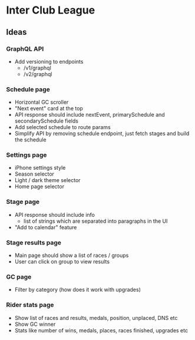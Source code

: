 # Inter Club League

## Ideas

### GraphQL API

- Add versioning to endpoints
  - /v1/graphql
  - /v2/graphql

### Schedule page

- Horizontal GC scroller
- "Next event" card at the top
- API response should include nextEvent, primarySchedule and secondarySchedule fields
- Add selected schedule to route params
- Simplify API by removing schedule endpoint, just fetch stages and build the schedule

### Settings page

- iPhone settings style
- Season selector
- Light / dark theme selector
- Home page selector

### Stage page

- API response should include info
  - list of strings which are separated into paragraphs in the UI
- "Add to calendar" feature

### Stage results page

- Main page should show a list of races / groups
- User can click on group to view results

### GC page

- Filter by category (how does it work with upgrades)

### Rider stats page

- Show list of races and results, medals, position, unplaced, DNS etc
- Show GC winner
- Stats like number of wins, medals, places, races finished, upgrades etc
